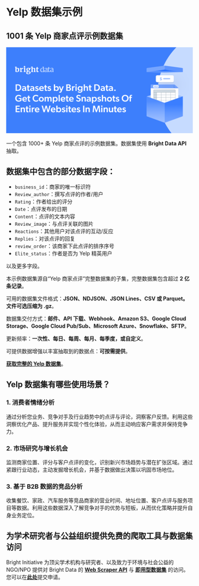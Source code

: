 # Yelp 数据集示例

<h2>1001 条 Yelp 商家点评示例数据集</h2>

![Yelp dataset header](https://github.com/bright-cn/Yelp-dataset-samples/blob/main/yelp-datasets.png)

一个包含 1000+ 条 Yelp 商家点评的示例数据集。数据集使用 <b>Bright Data API</b> 抽取。

<h2>数据集中包含的部分数据字段：</h2>

* ```business_id```：商家的唯一标识符
* ```Review_author```：撰写点评的作者/用户
* ```Rating```：作者给出的评分
* ```Date```：点评发布的日期
* ```Content```：点评的文本内容
* ```Review_image```：与点评关联的图片
* ```Reactions```：其他用户对该点评的互动/反应
* ```Replies```：对该点评的回复
* ```review_order```：该商家下此点评的排序序号
* ```Elite_status```：作者是否为 Yelp 精英用户

以及更多字段。

本示例数据集源自“Yelp 商家点评”完整数据集的子集，完整数据集包含超过 <b>2 亿条记录</b>。

可用的数据集文件格式：<b>JSON、NDJSON、JSON Lines、CSV 或 Parquet。文件可选压缩为 .gz</b>。

数据集交付方式：<b>邮件、API 下载、Webhook、Amazon S3、Google Cloud Storage、Google Cloud Pub/Sub、Microsoft Azure、Snowflake、SFTP</b>。

更新频率：<b>一次性、每日、每周、每月、每季度，或自定义</b>。

可提供数据增强以丰富抽取到的数据点：<b>可按需提供</b>。

<b>[获取完整的 Yelp 数据集](https://www.bright.cn/products/datasets/yelp)</b>。

<h2>Yelp 数据集有哪些使用场景？</h2>

<h3>1. 消费者情绪分析</h3>
通过分析您业务、竞争对手及行业趋势中的点评与评论，洞察客户反馈。利用这些洞察优化产品、提升服务并实现个性化体验，从而主动响应客户需求并保持竞争力。

<h3>2. 市场研究与增长机会</h3>
监测商家位置、评分与客户点评的变化，识别新兴市场趋势与潜在扩张区域。通过紧跟行业动态，主动发掘增长机会，并基于数据做出决策以巩固市场地位。

<h3>3. 基于 B2B 数据的竞品分析</h3>
收集餐饮、家政、汽车服务等竞品商家的营业时间、地址位置、客户点评与服务项目等数据。利用这些数据深入了解竞争对手的优势与短板，从而优化策略并提升自身业务定位。

<h2>为学术研究者与公益组织提供免费的爬取工具与数据集访问</h2>

Bright Initiative 为顶尖学术机构与研究者、以及致力于环境与社会公益的 NGO/NPO 提供对 Bright Data 的 <b>[Web Scraper API](https://www.bright.cn/products/web-scraper)</b> 与 <b>[即用型数据集](https://www.bright.cn/products/datasets)</b> 的访问。您可以在<b>[此处](https://brightinitiative.com)</b>提交申请。

